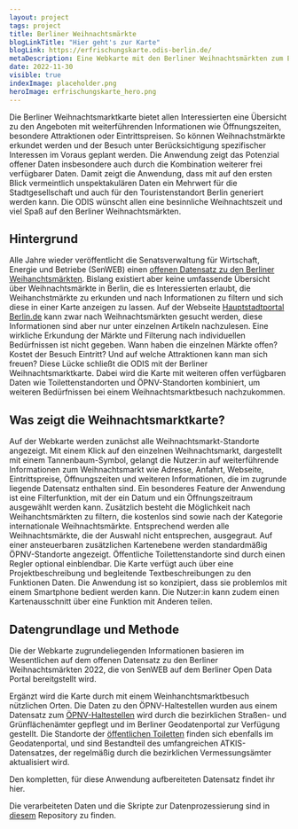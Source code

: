 ```yaml
---
layout: project
tags: project
title: Berliner Weihnachtsmärkte
blogLinkTitle: "Hier geht's zur Karte"
blogLink: https://erfrischungskarte.odis-berlin.de/
metaDescription: Eine Webkarte mit den Berliner Weihnachtsmärkten zum Erkunden, Planen und Teilen
date: 2022-11-30
visible: true
indexImage: placeholder.png
heroImage: erfrischungskarte_hero.png
---
```


Die Berliner Weihnachtsmarktkarte bietet allen Interessierten eine Übersicht zu den Angeboten mit weiterführenden Informationen wie Öffnungszeiten, besondere Attraktionen oder Eintrittspreisen. So können Weihnachstmärkte erkundet werden und der Besuch unter Berücksichtigung spezifischer Interessen im Voraus geplant werden. Die Anwendung zeigt das Potenzial offener Daten insbesondere auch durch die Kombination weiterer frei verfügbarer Daten. Damit zeigt die Anwendung, dass mit auf den ersten Blick vermeintlich unspektakulären Daten ein Mehrwert für die Stadtgesellschaft und auch für den Touristenstandort Berlin generiert werden kann. Die ODIS wünscht allen eine besinnliche Weihnachtszeit und viel Spaß auf den Berliner Weihnachtsmärkten.

## Hintergrund

Alle Jahre wieder veröffentlicht die Senatsverwaltung für Wirtschaft, Energie und Betriebe (SenWEB) einen [offenen Datensatz zu den Berliner Weihanchtsmärkten](https://daten.berlin.de/datensaetze/berliner-weihnachtsmärkte-2021). Bislang existiert aber keine umfassende Übersicht über Weihnachtsmärkte in Berlin, die es Interessierten erlaubt, die Weihanchstmärkte zu erkunden und nach Informationen zu filtern und sich diese in einer Karte anzeigen zu lassen. Auf der Webseite [Hauptstadtportal Berlin.de](ttps://www.berlin.de/weihnachtsmarkt/) kann zwar nach Weihnachtsmärkten gesucht werden, diese Informationen sind aber nur unter einzelnen Artikeln nachzulesen. Eine wirkliche Erkundung der Märkte und Filterung nach individuellen Bedürfnissen ist nicht gegeben. Wann haben die einzelnen Märkte offen? Kostet der Besuch Eintritt? Und auf welche Attraktionen kann man sich freuen? 
Diese Lücke schließt die ODIS mit der Berliner Weihnachtsmarktkarte. Dabei wird die Karte mit weiteren offen verfügbaren Daten wie Toilettenstandorten und ÖPNV-Standorten kombiniert, um weiteren Bedürfnissen bei einem Weihnachtsmarktbesuch nachzukommen.

## Was zeigt die Weihnachtsmarktkarte?

Auf der Webkarte werden zunächst alle Weihnachtsmarkt-Standorte angezeigt. Mit einem Klick auf den einzelnen Weihnachtsmarkt, dargestellt mit einem Tannenbaum-Symbol, gelangt die Nutzer:in auf weiterführende Informationen zum Weihnachtsmarkt wie Adresse, Anfahrt, Webseite, Eintrittspreise, Öffnungszeiten und weiteren Informationen, die im zugrunde liegende Datensatz enthalten sind. Ein besonderes Feature der Anwendung ist eine Filterfunktion, mit der ein Datum und ein Öffnungszeitraum ausgewählt werden kann. Zusätzlich besteht die Möglichkeit nach Weihanchtsmärkten zu filtern, die kostenlos sind sowie nach der Kategorie internationale Weihnachtsmärkte. Entsprechend werden alle Weihnachtsmärkte, die der Auswahl nicht entsprechen, ausgegraut. Auf einer ansteuerbaren zusätzlichen Kartenebene werden standardmäßig ÖPNV-Standorte angezeigt. Öffentliche Toilettenstandorte sind durch einen Regler optional einblendbar. Die Karte verfügt auch über eine Projektbeschreibung und begleitende Textbeschreibungen zu den Funktionen Daten. Die Anwendung ist so konzipiert, dass sie problemlos mit einem Smartphone bedient werden kann. Die Nutzer:in kann zudem einen Kartenausschnitt über eine Funktion mit Anderen teilen.


## Datengrundlage und Methode

Die der Webkarte zugrundeliegenden Informationen basieren im Wesentlichen auf dem offenen Datensatz zu den Berliner Weihnachtsmärkten 2022, die von SenWEB auf dem Berliner Open Data Portal bereitgstellt wird. 

Ergänzt wird die Karte durch mit einem Weinhanchtsmarktbesuch nützlichen Orten. Die Daten zu den ÖPNV-Haltestellen wurden aus einem Datensatz zum [ÖPNV-Haltestellen](https://daten.berlin.de/datensaetze/grünanlagenbestand-berlin-einschl-der-öffentlichen-spielplätze-grünanlagen-wfs) wird durch die bezirklichen Straßen- und Grünflächenämter gepflegt und im Berliner Geodatenportal zur Verfügung gestellt. Die Standorte der [öffentlichen Toiletten](https://daten.berlin.de/datensaetze/atkis-sonstiges-bauwerk-oder-sonstige-einrichtung-punkte-wfs)
finden sich ebenfalls im Geodatenportal, und sind Bestandteil des umfangreichen ATKIS-Datensatzes, der regelmäßig durch die bezirklichen Vermessungsämter aktualisiert wird.

Den kompletten, für diese Anwendung aufbereiteten Datensatz findet ihr hier.

Die verarbeiteten Daten und die Skripte zur Datenprozessierung sind in [diesem](https://github.com/technologiestiftung/weihnachtsmarktkarte) Repository zu finden.
